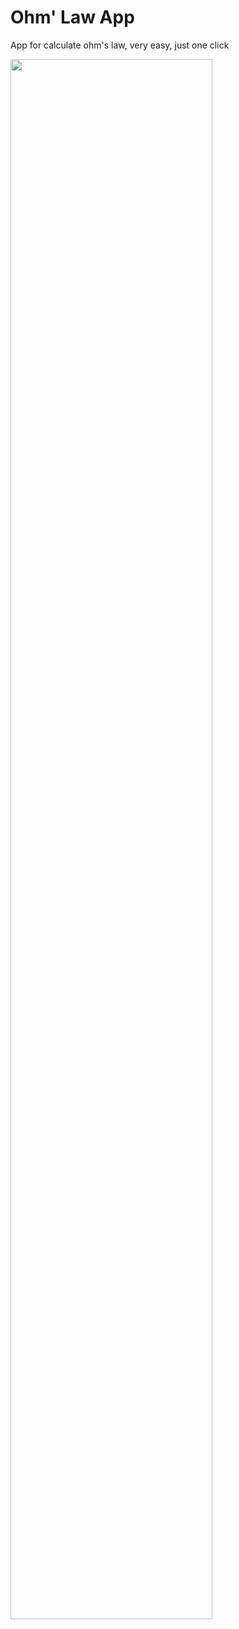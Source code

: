 # Ohm' Law App

App for calculate ohm's law, very easy, just one click


<img src="https://raw.githubusercontent.com/jalmx89/ohm-law-app/master/screenshot/device-2017-08-19-002104.png" width = "80%">

